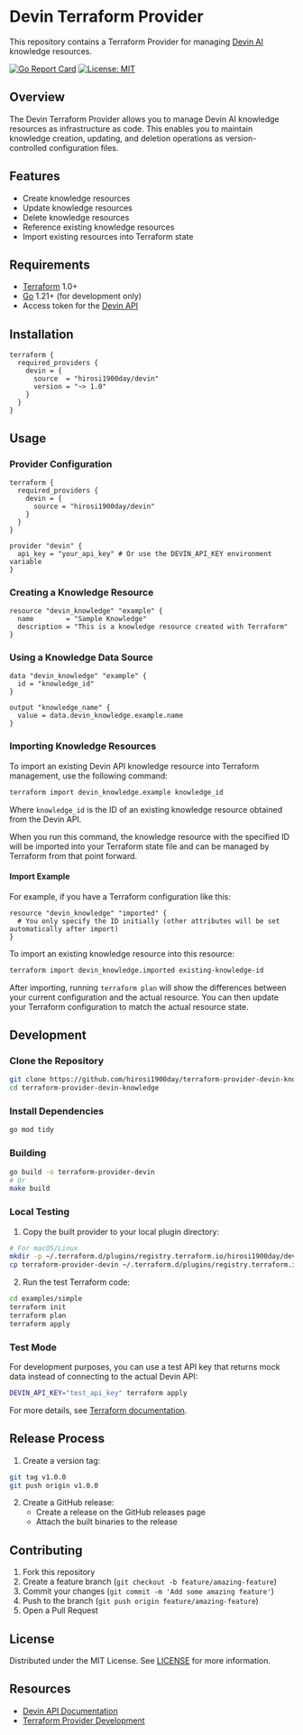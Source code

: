 # Devin Terraform Provider

This repository contains a Terraform Provider for managing [Devin AI](https://devin.ai) knowledge resources.

[![Go Report Card](https://goreportcard.com/badge/github.com/hirosi1900day/terraform-provider-devin-knowledge)](https://goreportcard.com/report/github.com/hirosi1900day/terraform-provider-devin-knowledge)
[![License: MIT](https://img.shields.io/badge/License-MIT-yellow.svg)](https://opensource.org/licenses/MIT)

## Overview

The Devin Terraform Provider allows you to manage Devin AI knowledge resources as infrastructure as code. This enables you to maintain knowledge creation, updating, and deletion operations as version-controlled configuration files.

## Features

- Create knowledge resources
- Update knowledge resources
- Delete knowledge resources
- Reference existing knowledge resources
- Import existing resources into Terraform state

## Requirements

- [Terraform](https://www.terraform.io/downloads.html) 1.0+
- [Go](https://golang.org/doc/install) 1.21+ (for development only)
- Access token for the [Devin API](https://docs.devin.ai/api-reference)

## Installation

```hcl
terraform {
  required_providers {
    devin = {
      source  = "hirosi1900day/devin"
      version = "~> 1.0"
    }
  }
}
```

## Usage

### Provider Configuration

```hcl
terraform {
  required_providers {
    devin = {
      source = "hirosi1900day/devin"
    }
  }
}

provider "devin" {
  api_key = "your_api_key" # Or use the DEVIN_API_KEY environment variable
}
```

### Creating a Knowledge Resource

```hcl
resource "devin_knowledge" "example" {
  name        = "Sample Knowledge"
  description = "This is a knowledge resource created with Terraform"
}
```

### Using a Knowledge Data Source

```hcl
data "devin_knowledge" "example" {
  id = "knowledge_id"
}

output "knowledge_name" {
  value = data.devin_knowledge.example.name
}
```

### Importing Knowledge Resources

To import an existing Devin API knowledge resource into Terraform management, use the following command:

```bash
terraform import devin_knowledge.example knowledge_id
```

Where `knowledge_id` is the ID of an existing knowledge resource obtained from the Devin API.

When you run this command, the knowledge resource with the specified ID will be imported into your Terraform state file and can be managed by Terraform from that point forward.

#### Import Example

For example, if you have a Terraform configuration like this:

```hcl
resource "devin_knowledge" "imported" {
  # You only specify the ID initially (other attributes will be set automatically after import)
}
```

To import an existing knowledge resource into this resource:

```bash
terraform import devin_knowledge.imported existing-knowledge-id
```

After importing, running `terraform plan` will show the differences between your current configuration and the actual resource. You can then update your Terraform configuration to match the actual resource state.

## Development

### Clone the Repository

```bash
git clone https://github.com/hirosi1900day/terraform-provider-devin-knowledge.git
cd terraform-provider-devin-knowledge
```

### Install Dependencies

```bash
go mod tidy
```

### Building

```bash
go build -o terraform-provider-devin
# Or
make build
```

### Local Testing

1. Copy the built provider to your local plugin directory:

```bash
# For macOS/Linux
mkdir -p ~/.terraform.d/plugins/registry.terraform.io/hirosi1900day/devin/1.0.0/$(go env GOOS)_$(go env GOARCH)
cp terraform-provider-devin ~/.terraform.d/plugins/registry.terraform.io/hirosi1900day/devin/1.0.0/$(go env GOOS)_$(go env GOARCH)/
```

2. Run the test Terraform code:

```bash
cd examples/simple
terraform init
terraform plan
terraform apply
```

### Test Mode

For development purposes, you can use a test API key that returns mock data instead of connecting to the actual Devin API:

```bash
DEVIN_API_KEY="test_api_key" terraform apply
```

For more details, see [Terraform documentation](https://www.terraform.io/docs/cli/config/config-file.html#development-overrides-for-provider-developers).

## Release Process

1. Create a version tag:

```bash
git tag v1.0.0
git push origin v1.0.0
```

2. Create a GitHub release:
   - Create a release on the GitHub releases page
   - Attach the built binaries to the release

## Contributing

1. Fork this repository
2. Create a feature branch (`git checkout -b feature/amazing-feature`)
3. Commit your changes (`git commit -m 'Add some amazing feature'`)
4. Push to the branch (`git push origin feature/amazing-feature`)
5. Open a Pull Request

## License

Distributed under the MIT License. See [LICENSE](LICENSE) for more information.

## Resources

- [Devin API Documentation](https://docs.devin.ai/api-reference)
- [Terraform Provider Development](https://developer.hashicorp.com/terraform/plugin/framework)

